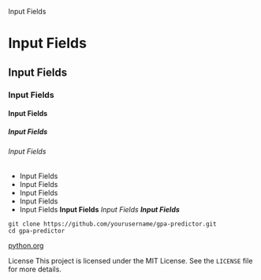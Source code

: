 Input Fields
# Input Fields
## Input Fields
### Input Fields
#### Input Fields
##### Input Fields
###### Input Fields
- Input Fields
- Input Fields
- Input Fields
- Input Fields
- Input Fields
**Input Fields**
*Input Fields*
***Input Fields***
```
git clone https://github.com/yourusername/gpa-predictor.git
cd gpa-predictor
```
[python.org]( https://www.python.org/)


License
This project is licensed under the MIT License. See the `LICENSE` file for more details.
